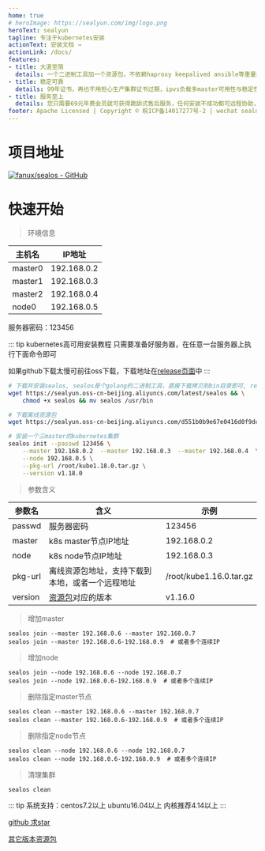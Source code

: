 ```yaml
---
home: true
# heroImage: https://sealyun.com/img/logo.png
heroText: sealyun
tagline: 专注于kubernetes安装
actionText: 安装文档 →
actionLink: /docs/
features:
- title: 大道至简
  details: 一个二进制工具加一个资源包，不依赖haproxy keepalived ansible等重量级工具，一条命令就可实现kubernetes高可用集群构建，无论是单节点还是集群，单master还是多master，生产还是测试都能很好支持！简单不意味着阉割功能，照样能全量支持kubeadm所有配置。
- title: 稳定可靠
  details: 99年证书，再也不用担心生产集群证书过期，ipvs负载多master可用性与稳定性更高，我们有上千用户在生产环境中使用sealos, 我们自身也有超过上千台服务器生产环境中使用sealos
- title: 服务至上
  details: 您只需要69元年费会员就可获得跪舔式售后服务，任何安装不成功都可远程协助，即便是用的免费版本也可获得群内实时反馈问题服务,特殊情况下客服在撸代码或在和煞笔领导吵架时不能及时回复谅解
footer: Apache Licensed | Copyright © 皖ICP备14017277号-2 | wechat sealnux
---
```


# 项目地址

[![fanux/sealos - GitHub](https://gh-card.dev/repos/fanux/sealos.svg)](https://github.com/fanux/sealos)

# 快速开始
> 环境信息

主机名|IP地址
---|---
master0|192.168.0.2 
master1|192.168.0.3 
master2|192.168.0.4 
node0|192.168.0.5 

服务器密码：123456

::: tip kubernetes高可用安装教程
只需要准备好服务器，在任意一台服务器上执行下面命令即可

如果github下载太慢可前往oss下载，下载地址在[release页面](https://github.com/fanux/sealos/releases)中
:::

```sh
# 下载并安装sealos, sealos是个golang的二进制工具，直接下载拷贝到bin目录即可, release页面也可下载
wget https://sealyun.oss-cn-beijing.aliyuncs.com/latest/sealos && \
    chmod +x sealos && mv sealos /usr/bin 

# 下载离线资源包
wget https://sealyun.oss-cn-beijing.aliyuncs.com/d551b0b9e67e0416d0f9dce870a16665-1.18.0/kube1.18.0.tar.gz 

# 安装一个三master的kubernetes集群
sealos init --passwd 123456 \
	--master 192.168.0.2  --master 192.168.0.3  --master 192.168.0.4  \
	--node 192.168.0.5 \
	--pkg-url /root/kube1.18.0.tar.gz \
	--version v1.18.0
```

> 参数含义

参数名|含义|示例
---|---|---
passwd|服务器密码|123456
master|k8s master节点IP地址| 192.168.0.2
node|k8s node节点IP地址|192.168.0.3
pkg-url|离线资源包地址，支持下载到本地，或者一个远程地址|/root/kube1.16.0.tar.gz
version|[资源包](http://store.lameleg.com)对应的版本|v1.16.0

> 增加master

```shell script
sealos join --master 192.168.0.6 --master 192.168.0.7
sealos join --master 192.168.0.6-192.168.0.9  # 或者多个连续IP
```

> 增加node

```shell script
sealos join --node 192.168.0.6 --node 192.168.0.7
sealos join --node 192.168.0.6-192.168.0.9  # 或者多个连续IP
```
> 删除指定master节点

```shell script
sealos clean --master 192.168.0.6 --master 192.168.0.7
sealos clean --master 192.168.0.6-192.168.0.9  # 或者多个连续IP
```

> 删除指定node节点

```shell script
sealos clean --node 192.168.0.6 --node 192.168.0.7
sealos clean --node 192.168.0.6-192.168.0.9  # 或者多个连续IP
```

> 清理集群

```shell script
sealos clean
```
::: tip
系统支持：centos7.2以上 ubuntu16.04以上 内核推荐4.14以上
:::

[github 求star](https://github.com/fanux/sealos)

[其它版本资源包](http://store.lameleg.com)

